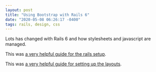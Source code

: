 ```yaml
---
layout: post
title: "Using Bootstrap with Rails 6"
date: "2020-05-08 06:26:17 -0400"
tags: rails, design, css
---
```


Lots has changed with Rails 6 and how stylesheets and javascript are managed.

This was [a very helpful guide for the rails setup](https://blog.makersacademy.com/how-to-install-bootstrap-and-jquery-on-rails-6-da6e810c1b87).

This was [a very helpful guide for setting up the layouts](https://www.digitalocean.com/community/tutorials/how-to-add-bootstrap-to-a-ruby-on-rails-application).

